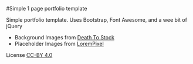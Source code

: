 #Simple 1 page portfolio template

Simple portfolio template. Uses Bootstrap, Font Awesome, and a wee bit of jQuery 

- Background Images from [Death To Stock](http://deathtothestockphoto.com)
- Placeholder Images from [LoremPixel](http://lorempixel.com)

License [CC-BY 4.0](http://creativecommons.org/licenses/by/4.0/)
